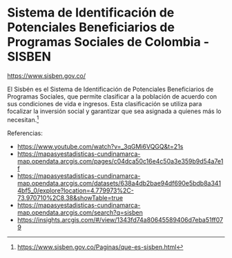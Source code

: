 # Sistema de Identificación de Potenciales Beneficiarios de Programas Sociales de Colombia - SISBEN

https://www.sisben.gov.co/

El Sisbén es el Sistema de Identificación de Potenciales Beneficiarios de Programas Sociales, que permite clasificar a la población de acuerdo con sus condiciones de vida e ingresos. Esta clasificación se utiliza para focalizar la inversión social y garantizar que sea asignada a quienes más lo necesitan.[^1]

Referencias: 

* https://www.youtube.com/watch?v=_3qGMi6VQGQ&t=21s
* https://mapasyestadisticas-cundinamarca-map.opendata.arcgis.com/pages/c04dca50c16e4c50a3e359b9d54a7e1f
* https://mapasyestadisticas-cundinamarca-map.opendata.arcgis.com/datasets/638a4db2bae94df690e5bdb8a3414bf5_0/explore?location=4.779973%2C-73.970710%2C8.38&showTable=true
* https://mapasyestadisticas-cundinamarca-map.opendata.arcgis.com/search?q=sisben
* https://insights.arcgis.com/#/view/1343fd74a80645589406d7eba51ff079


[^1]: https://www.sisben.gov.co/Paginas/que-es-sisben.html
